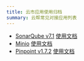```yaml
---
title: 云市应用使用归档
summary: 云帮常见对接应用列表
---
```


- [SonarQube v7.1](https://www.goodrain.com/app/detail/157) [使用文档](./sonarqube.html)
- [Minio](https://www.goodrain.com/app/detail/132) [使用文档](./minio.html)
- [Pinpoint v1.7.2](https://www.goodrain.com/app/detail/133) [使用文档](./pinpoint.html)
